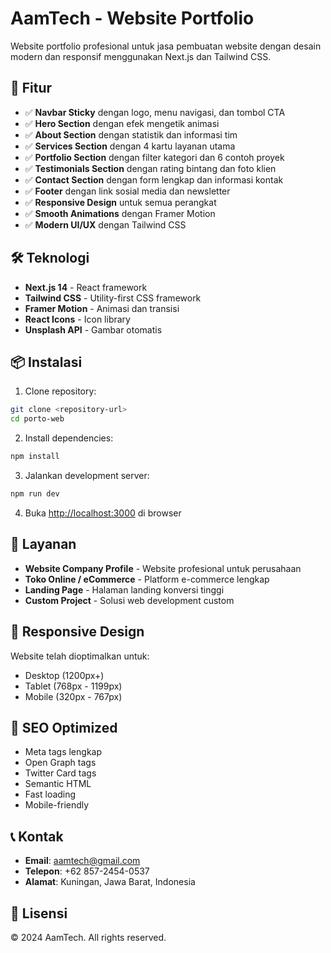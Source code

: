 # AamTech - Website Portfolio

Website portfolio profesional untuk jasa pembuatan website dengan desain modern dan responsif menggunakan Next.js dan Tailwind CSS.

## 🚀 Fitur

- ✅ **Navbar Sticky** dengan logo, menu navigasi, dan tombol CTA
- ✅ **Hero Section** dengan efek mengetik animasi
- ✅ **About Section** dengan statistik dan informasi tim
- ✅ **Services Section** dengan 4 kartu layanan utama
- ✅ **Portfolio Section** dengan filter kategori dan 6 contoh proyek
- ✅ **Testimonials Section** dengan rating bintang dan foto klien
- ✅ **Contact Section** dengan form lengkap dan informasi kontak
- ✅ **Footer** dengan link sosial media dan newsletter
- ✅ **Responsive Design** untuk semua perangkat
- ✅ **Smooth Animations** dengan Framer Motion
- ✅ **Modern UI/UX** dengan Tailwind CSS

## 🛠️ Teknologi

- **Next.js 14** - React framework
- **Tailwind CSS** - Utility-first CSS framework
- **Framer Motion** - Animasi dan transisi
- **React Icons** - Icon library
- **Unsplash API** - Gambar otomatis

## 📦 Instalasi

1. Clone repository:
```bash
git clone <repository-url>
cd porto-web
```

2. Install dependencies:
```bash
npm install
```

3. Jalankan development server:
```bash
npm run dev
```

4. Buka [http://localhost:3000](http://localhost:3000) di browser

## 🎨 Layanan

- **Website Company Profile** - Website profesional untuk perusahaan
- **Toko Online / eCommerce** - Platform e-commerce lengkap
- **Landing Page** - Halaman landing konversi tinggi
- **Custom Project** - Solusi web development custom

## 📱 Responsive Design

Website telah dioptimalkan untuk:
- Desktop (1200px+)
- Tablet (768px - 1199px)
- Mobile (320px - 767px)

## 🎯 SEO Optimized

- Meta tags lengkap
- Open Graph tags
- Twitter Card tags
- Semantic HTML
- Fast loading
- Mobile-friendly

## 📞 Kontak

- **Email**: aamtech@gmail.com
- **Telepon**: +62 857-2454-0537
- **Alamat**: Kuningan, Jawa Barat, Indonesia

## 📄 Lisensi

© 2024 AamTech. All rights reserved.
